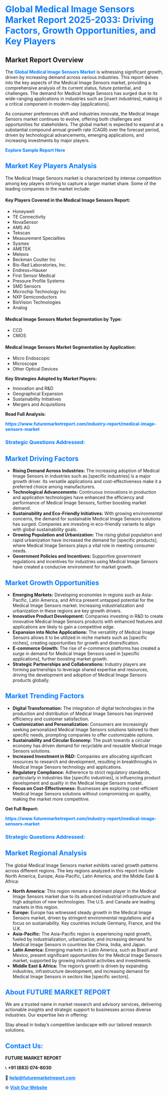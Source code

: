 <h1 style="color: #007BFF;">Global Medical Image Sensors Market Report 2025-2033: Driving Factors, Growth Opportunities, and Key Players</h1>

<section id="overview">
<h2>Market Report Overview</h2>
<p>The <a href="https://www.futuremarketreport.com/industry-report/medical-image-sensors-market" style="color: #007BFF; text-decoration: none;"><strong>Global Medical Image Sensors Market</strong></a> is witnessing significant growth, driven by increasing demand across various industries. This report delves into the key aspects of the Medical Image Sensors market, providing a comprehensive analysis of its current status, future potential, and challenges. The demand for Medical Image Sensors has surged due to its wide-ranging applications in industries such as [insert industries], making it a critical component in modern-day [applications].</p>
<p>As consumer preferences shift and industries innovate, the Medical Image Sensors market continues to evolve, offering both challenges and opportunities for stakeholders. The global market is expected to expand at a substantial compound annual growth rate (CAGR) over the forecast period, driven by technological advancements, emerging applications, and increasing investments by major players.</p>
</section>

<section id="overview">
<p><a href="https://www.futuremarketreport.com/request-sample/reportId=90574" style="color: #007BFF; text-decoration: none;"><strong>Explore Sample Report Here</strong></a></p>
</section>

<section id="key-players">
<h2 style="color: #007BFF;">Market Key Players Analysis</h2>
<p>The Medical Image Sensors market is characterized by intense competition among key players striving to capture a larger market share. Some of the leading companies in the market include:</p>
<h4>Key Players Covered in the Medical Image Sensors Report:</h4>
<ul><li>Honeywell</li><li>TE Connectivity</li><li>NovaSensor</li><li>AMS AG</li><li>Tekscan</li><li>Measurement Specialties</li><li>Sysmex</li><li>AMETEK</li><li>Melexis</li><li>Beckman Coulter Inc</li><li>Bio-Rad Laboratories, Inc.</li><li>Endress+Hauser</li><li>First Sensor Medical</li><li>Pressure Profile Systems</li><li>SMD Sensors</li><li>Microchip Technology Inc</li><li>NXP Semiconductors</li><li>BioVision Technologies</li><li>Analog</li></ul>
<h4>Medical Image Sensors Market Segmentation by Type:</h4>
<ul><li>CCD</li><li>CMOS</li></ul>

<h4>Medical Image Sensors Market Segmentation by Application:</h4>
<ul><li>Micro Endoscopic</li><li>Microscope</li><li>Other Optical Devices</li></ul>
<p><strong>Key Strategies Adopted by Market Players:</strong></p>
<ul>
<li>Innovation and R&D</li>
<li>Geographical Expansion</li>
<li>Sustainability Initiatives</li>
<li>Mergers and Acquisitions</li>
</ul>
</section>

<section>
<p><strong>Read Full Analysis: </strong></p><a href="https://www.futuremarketreport.com/industry-report/medical-image-sensors-market" style="color: #007BFF; text-decoration: none;"><strong>https://www.futuremarketreport.com/industry-report/medical-image-sensors-market</strong></a>
<h3 style="color: #007BFF;">Strategic Questions Addressed:</h3>
</section>

<section id="driving-factors">
<h2 style="color: #007BFF;">Market Driving Factors</h2>
<ul>
<li><strong>Rising Demand Across Industries:</strong> The increasing adoption of Medical Image Sensors in industries such as [specific industries] is a major growth driver. Its versatile applications and cost-effectiveness make it a preferred choice among manufacturers.</li>
<li><strong>Technological Advancements:</strong> Continuous innovations in production and application technologies have enhanced the efficiency and performance of Medical Image Sensors, further boosting market demand.</li>
<li><strong>Sustainability and Eco-Friendly Initiatives:</strong> With growing environmental concerns, the demand for sustainable Medical Image Sensors solutions has surged. Companies are investing in eco-friendly variants to align with global sustainability goals.</li>
<li><strong>Growing Population and Urbanization:</strong> The rising global population and rapid urbanization have increased the demand for [specific products], where Medical Image Sensors plays a vital role in meeting consumer needs.</li>
<li><strong>Government Policies and Incentives:</strong> Supportive government regulations and incentives for industries using Medical Image Sensors have created a conducive environment for market growth.</li>
</ul>
</section>

<section id="growth-opportunities">
<h2 style="color: #007BFF;">Market Growth Opportunities</h2>
<ul>
<li><strong>Emerging Markets:</strong> Developing economies in regions such as Asia-Pacific, Latin America, and Africa present untapped potential for the Medical Image Sensors market. Increasing industrialization and urbanization in these regions are key growth drivers.</li>
<li><strong>Innovative Product Development:</strong> Companies investing in R&D to create innovative Medical Image Sensors products with enhanced features and applications are likely to gain a competitive edge.</li>
<li><strong>Expansion into Niche Applications:</strong> The versatility of Medical Image Sensors allows it to be utilized in niche markets such as [specific niches], creating opportunities for growth and diversification.</li>
<li><strong>E-commerce Growth:</strong> The rise of e-commerce platforms has created a surge in demand for Medical Image Sensors used in [specific applications], further boosting market growth.</li>
<li><strong>Strategic Partnerships and Collaborations:</strong> Industry players are forming partnerships to leverage shared expertise and resources, driving the development and adoption of Medical Image Sensors products globally.</li>
</ul>
</section>

<section id="trending-factors">
<h2 style="color: #007BFF;">Market Trending Factors</h2>
<ul>
<li><strong>Digital Transformation:</strong> The integration of digital technologies in the production and distribution of Medical Image Sensors has improved efficiency and customer satisfaction.</li>
<li><strong>Customization and Personalization:</strong> Consumers are increasingly seeking personalized Medical Image Sensors solutions tailored to their specific needs, prompting companies to offer customizable options.</li>
<li><strong>Sustainability and Circular Economy:</strong> The push towards a circular economy has driven demand for recyclable and reusable Medical Image Sensors solutions.</li>
<li><strong>Increased Investment in R&D:</strong> Companies are allocating significant resources to research and development, resulting in breakthroughs in Medical Image Sensors technology and applications.</li>
<li><strong>Regulatory Compliance:</strong> Adherence to strict regulatory standards, particularly in industries like [specific industries], is influencing product development and quality in the Medical Image Sensors market.</li>
<li><strong>Focus on Cost-Effectiveness:</strong> Businesses are exploring cost-efficient Medical Image Sensors solutions without compromising on quality, making the market more competitive.</li>
</ul>
</section>

<section>
<p><strong>Get Full Report: </strong></p><a href="https://www.futuremarketreport.com/industry-report/medical-image-sensors-market" style="color: #007BFF; text-decoration: none;"><strong>https://www.futuremarketreport.com/industry-report/medical-image-sensors-market</strong></a>
<h3 style="color: #007BFF;">Strategic Questions Addressed:</h3>
</section>


<section id="regional-analysis">
<h2 style="color: #007BFF;">Market Regional Analysis</h2>
<p>The global Medical Image Sensors market exhibits varied growth patterns across different regions. The key regions analyzed in this report include North America, Europe, Asia-Pacific, Latin America, and the Middle East & Africa:</p>
<ul>
<li><strong>North America:</strong> This region remains a dominant player in the Medical Image Sensors market due to its advanced industrial infrastructure and high adoption of new technologies. The U.S. and Canada are leading markets in this region.</li>
<li><strong>Europe:</strong> Europe has witnessed steady growth in the Medical Image Sensors market, driven by stringent environmental regulations and a focus on sustainability. Key countries include Germany, France, and the U.K.</li>
<li><strong>Asia-Pacific:</strong> The Asia-Pacific region is experiencing rapid growth, fueled by industrialization, urbanization, and increasing demand for Medical Image Sensors in countries like China, India, and Japan.</li>
<li><strong>Latin America:</strong> Emerging markets in Latin America, such as Brazil and Mexico, present significant opportunities for the Medical Image Sensors market, supported by growing industrial activities and investments.</li>
<li><strong>Middle East & Africa:</strong> The region’s growth is driven by expanding industries, infrastructure development, and increasing demand for Medical Image Sensors in sectors like [specific sectors].</li>
</ul>
</section>

<footer>
<h2 style="color: #007BFF;">About FUTURE MARKET REPORT</h2>
<p>We are a trusted name in market research and advisory services, delivering actionable insights and strategic support to businesses across diverse industries. Our expertise lies in offering:</p>

<p>Stay ahead in today’s competitive landscape with our tailored research solutions.</p>

<h2 style="color: #007BFF;">Contact Us:</h2>
<p><strong>FUTURE MARKET REPORT</strong></p>
<p>📞 <strong>+91 (883) 074-8030</strong></p>
<p>📧 <strong><a href="mailto:help@futuremarketreport.com" style="color: #007BFF;">help@futuremarketreport.com</a></strong></p>
<p>🌐 <strong><a href="https://www.futuremarketreport.com/" style="color: #007BFF;">Visit Our Website</a></strong></p>
</footer>
